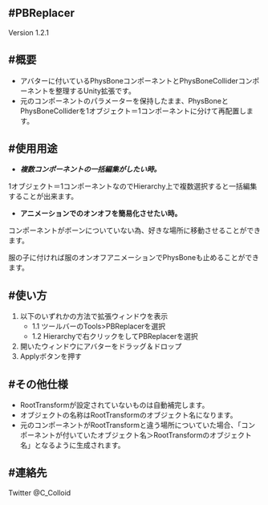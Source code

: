#PBReplacer
--
Version 1.2.1

#概要
--
* アバターに付いているPhysBoneコンポーネントとPhysBoneColliderコンポーネントを整理するUnity拡張です。
* 元のコンポーネントのパラメーターを保持したまま、PhysBoneとPhysBoneColliderを1オブジェクト＝1コンポーネントに分けて再配置します。

#使用用途
--
* ___複数コンポーネントの一括編集がしたい時。___

1オブジェクト＝1コンポーネントなのでHierarchy上で複数選択すると一括編集することが出来ます。

* __アニメーションでのオンオフを簡易化させたい時。__

コンポーネントがボーンについていない為、好きな場所に移動させることができます。

服の子に付ければ服のオンオフアニメーションでPhysBoneも止めることができます。

#使い方
--
1. 以下のいずれかの方法で拡張ウィンドウを表示
	* 1.1 ツールバーのTools>PBReplacerを選択
	* 1.2 Hierarchyで右クリックをしてPBReplacerを選択
2. 開いたウィンドウにアバターをドラッグ＆ドロップ
3. Applyボタンを押す

#その他仕様
--
* RootTransformが設定されていないものは自動補完します。
* オブジェクトの名称はRootTransformのオブジェクト名になります。
* 元のコンポーネントがRootTransformと違う場所についていた場合、「コンポーネントが付いていたオブジェクト名＞RootTransformのオブジェクト名」となるように生成されます。

#連絡先
--
Twitter @C_Colloid
